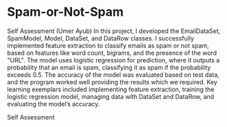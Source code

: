 # Spam-or-Not-Spam
Self Assessment (Umer Ayub)
In this project, I developed the EmailDataSet, SpamModel, Model, DataSet, and DataRow classes. I successfully implemented feature extraction to classify emails as spam or not spam, based on features like word count, bigrams, and the presence of the word "URL". The model uses logistic regression for prediction, where it outputs a probability that an email is spam, classifying it as spam if the probability exceeds 0.5. The accuracy of the model was evaluated based on test data, and the program worked well providing the results which we required. Key learning exemplars included implementing feature extraction, training the logistic regression model, managing data with DataSet and DataRow, and evaluating the model’s accuracy. 

Self Assessment 
